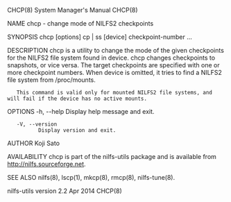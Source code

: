 CHCP(8)                                                       System Manager's Manual                                                      CHCP(8)

NAME
       chcp - change mode of NILFS2 checkpoints

SYNOPSIS
       chcp [options] cp | ss [device] checkpoint-number ...

DESCRIPTION
       chcp  is  a  utility  to  change the mode of the given checkpoints for the NILFS2 file system found in device.  chcp changes checkpoints to
       snapshots, or vice versa.  The target checkpoints are specified with one or more checkpoint numbers.  When device is omitted, it  tries  to
       find a NILFS2 file system from /proc/mounts.

       This command is valid only for mounted NILFS2 file systems, and will fail if the device has no active mounts.

OPTIONS
       -h, --help
              Display help message and exit.

       -V, --version
              Display version and exit.

AUTHOR
       Koji Sato

AVAILABILITY
       chcp is part of the nilfs-utils package and is available from http://nilfs.sourceforge.net.

SEE ALSO
       nilfs(8), lscp(1), mkcp(8), rmcp(8), nilfs-tune(8).

nilfs-utils version 2.2                                              Apr 2014                                                              CHCP(8)
